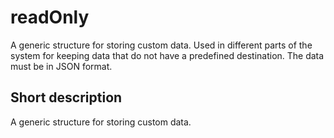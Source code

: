 # readOnly

A generic structure for storing custom data. Used in different parts of the system for keeping data that do not have a predefined destination. The data must be in JSON format.


## Short description

A generic structure for storing custom data.
